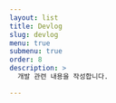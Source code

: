 ```yaml
---
layout: list
title: Devlog
slug: devlog
menu: true
submenu: true
order: 8
description: >
  개발 관련 내용을 작성합니다.

---
```

